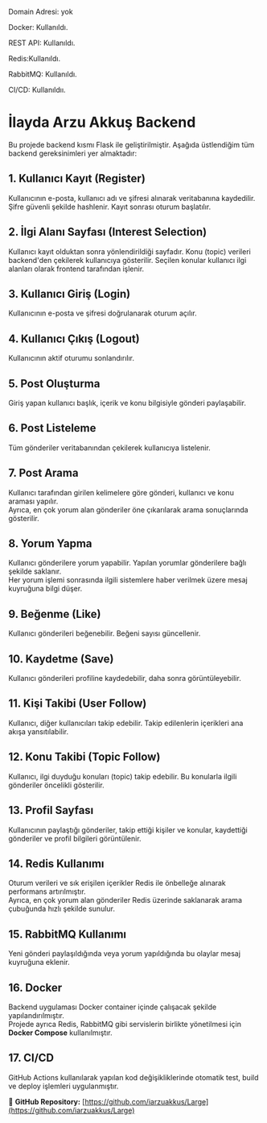 Domain Adresi: yok

Docker: Kullanıldı.

REST API: Kullanıldı.

Redis:Kullanıldı.

RabbitMQ: Kullanıldı.

CI/CD: Kullanıldıı.

# İlayda Arzu Akkuş Backend #

Bu projede backend kısmı Flask ile geliştirilmiştir. Aşağıda üstlendiğim tüm backend gereksinimleri yer almaktadır:

## 1. Kullanıcı Kayıt (Register)
Kullanıcının e-posta, kullanıcı adı ve şifresi alınarak veritabanına kaydedilir. Şifre güvenli şekilde hashlenir. Kayıt sonrası oturum başlatılır.

## 2. İlgi Alanı Sayfası (Interest Selection)
Kullanıcı kayıt olduktan sonra yönlendirildiği sayfadır. Konu (topic) verileri backend'den çekilerek kullanıcıya gösterilir. Seçilen konular kullanıcı ilgi alanları olarak frontend tarafından işlenir.

## 3. Kullanıcı Giriş (Login)
Kullanıcının e-posta ve şifresi doğrulanarak oturum açılır.

## 4. Kullanıcı Çıkış (Logout)
Kullanıcının aktif oturumu sonlandırılır.

## 5. Post Oluşturma
Giriş yapan kullanıcı başlık, içerik ve konu bilgisiyle gönderi paylaşabilir.

## 6. Post Listeleme
Tüm gönderiler veritabanından çekilerek kullanıcıya listelenir.

## 7. Post Arama
Kullanıcı tarafından girilen kelimelere göre gönderi, kullanıcı ve konu araması yapılır.  
Ayrıca, en çok yorum alan gönderiler öne çıkarılarak arama sonuçlarında gösterilir.

## 8. Yorum Yapma
Kullanıcı gönderilere yorum yapabilir. Yapılan yorumlar gönderilere bağlı şekilde saklanır.  
Her yorum işlemi sonrasında ilgili sistemlere haber verilmek üzere mesaj kuyruğuna bilgi düşer.

## 9. Beğenme (Like)
Kullanıcı gönderileri beğenebilir. Beğeni sayısı güncellenir.

## 10. Kaydetme (Save)
Kullanıcı gönderileri profiline kaydedebilir, daha sonra görüntüleyebilir.

## 11. Kişi Takibi (User Follow)
Kullanıcı, diğer kullanıcıları takip edebilir. Takip edilenlerin içerikleri ana akışa yansıtılabilir.

## 12. Konu Takibi (Topic Follow)
Kullanıcı, ilgi duyduğu konuları (topic) takip edebilir. Bu konularla ilgili gönderiler öncelikli gösterilir.

## 13. Profil Sayfası
Kullanıcının paylaştığı gönderiler, takip ettiği kişiler ve konular, kaydettiği gönderiler ve profil bilgileri görüntülenir.

## 14. Redis Kullanımı
Oturum verileri ve sık erişilen içerikler Redis ile önbelleğe alınarak performans artırılmıştır.  
Ayrıca, en çok yorum alan gönderiler Redis üzerinde saklanarak arama çubuğunda hızlı şekilde sunulur.

## 15. RabbitMQ Kullanımı
Yeni gönderi paylaşıldığında veya yorum yapıldığında bu olaylar mesaj kuyruğuna eklenir.  

## 16. Docker
Backend uygulaması Docker container içinde çalışacak şekilde yapılandırılmıştır.  
Projede ayrıca Redis, RabbitMQ gibi servislerin birlikte yönetilmesi için **Docker Compose** kullanılmıştır.

## 17. CI/CD
GitHub Actions kullanılarak yapılan kod değişikliklerinde otomatik test, build ve deploy işlemleri uygulanmıştır.


🔗 **GitHub Repository:** [https://github.com/iarzuakkus/Large](https://github.com/iarzuakkus/Large)

